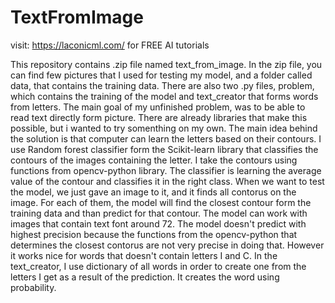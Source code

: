 # TextFromImage

visit: https://laconicml.com/ for FREE AI tutorials

This repository contains .zip file named text_from_image.
In the zip file, you can find few pictures that I used for testing my model, and a folder called data, that contains the training data.
There are also two .py files, problem, which contains the training of the model and text_creator that forms words from letters.
The main goal of my unfinished problem, was to be able to read text directly form picture.
There are already libraries that make this possible, but i wanted to try somenthing on my own.
The main idea behind the solution is that computer can learn the letters based on their contours.
I use Random forest classifier form the Scikit-learn library that classifies the contours of the images containing the letter.
I take the contours using functions from opencv-python library.
The classifier is learning the average value of the contour and classifies it in the right class.
When we want to test the model, we just gave an image to it, and it finds all contorus on the image. For each of them, the model will find the
closest contour form the training data and than predict for that contour.
The model can work with images that contain text font around 72. 
The model doesn't predict with highest precision because the functions from the opencv-python that determines the closest contorus are not 
very precise in doing that. However it works nice for words that doesn't contain letters I and C.
In the text_creator, I use dictionary of all words in order to create one from the letters I get as a result of the prediction. It creates the
word using probability.
